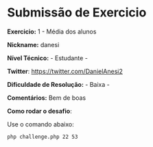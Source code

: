 # Submissão de Exercicio

**Exercicio:** 1 - Média dos alunos

**Nickname:** danesi

**Nível Técnico:** - Estudante -

**Twitter**: https://twitter.com/DanielAnesi2

**Dificuldade de Resolução:** - Baixa -

**Comentários:** Bem de boas

**Como rodar o desafio**: 

Use o comando abaixo: 
```bash
php challenge.php 22 53 
```
